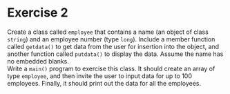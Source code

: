 # Exercise 2

Create a class called `employee` that contains a name (an object of class `string`) and an employee number (type `long`). Include a member function called `getdata()` to get data from the user for insertion into the object, and another function called `putdata()` to display the data. Assume the name has no embedded blanks.\
Write a `main()` program to exercise this class. It should create an array of type `employee`, and then invite the user to input data for up to 100 employees. Finally, it should print out the data for all the employees.
